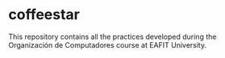 coffeestar
==========

This repository contains all the practices developed during the Organización de Computadores course at EAFIT University.
